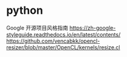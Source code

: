 # python
 Google 开源项目风格指南   https://zh-google-styleguide.readthedocs.io/en/latest/contents/
 https://github.com/vencabkk/opencl-resizer/blob/master/OpenCL/kernels/resize.cl
